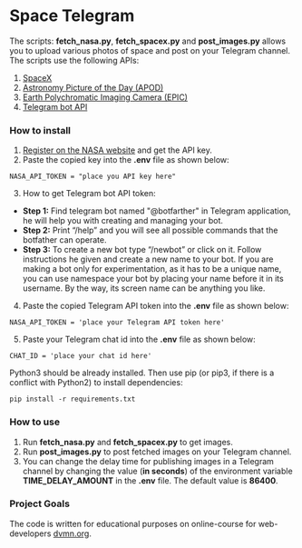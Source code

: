 # Space Telegram

The scripts: **fetch_nasa.py**, **fetch_spacex.py** and **post_images.py** allows you to upload various photos of space and post on your Telegram channel.
The scripts use the following APIs: 
1. [SpaceX](https://documenter.getpostman.com/view/2025350/RWaEzAiG#bc65ba60-decf-4289-bb04-4ca9df01b9c1) 
2. [Astronomy Picture of the Day (APOD)](https://api.nasa.gov/#apod)
3. [Earth Polychromatic Imaging Camera (EPIC)](https://api.nasa.gov/#epic) 
4. [Telegram bot API](https://core.telegram.org/bots/api)

### How to install

1. [Register on the NASA website](https://api.nasa.gov/#signUp) and get the API key.
2. Paste the copied key into the **.env** file as shown below:
```
NASA_API_TOKEN = "place you API key here"
```
3. How to get Telegram bot API token:
* **Step 1:** Find telegram bot named "@botfarther" in Telegram application, he will help you with creating and managing your bot.
* **Step 2:** Print “/help” and you will see all possible commands that the botfather can operate.
* **Step 3:** To create a new bot type “/newbot” or click on it. Follow instructions he given and create a new name to your bot. If you are making a bot only for experimentation, as it has to be a unique name, you can use namespace your bot by placing your name before it in its username. By the way, its screen name can be anything you like.

4. Paste the copied Telegram API token into the **.env** file as shown below:
```
NASA_API_TOKEN = 'place your Telegram API token here'
```

5. Paste your Telegram chat id into the **.env** file as shown below:
```
CHAT_ID = 'place your chat id here'
```

Python3 should be already installed. Then use pip (or pip3, if there is a conflict with Python2) to install dependencies:
```
pip install -r requirements.txt
```

### How to use

1. Run **fetch_nasa.py** and **fetch_spacex.py** to get images.
2. Run **post_images.py** to post fetched images on your Telegram channel.
3. You can change the delay time for publishing images in a Telegram channel by changing the value (**in seconds**) of the environment variable **TIME_DELAY_AMOUNT** in the **.env** file. The default value is **86400**.

### Project Goals

The code is written for educational purposes on online-course for web-developers [dvmn.org](https://dvmn.org/).